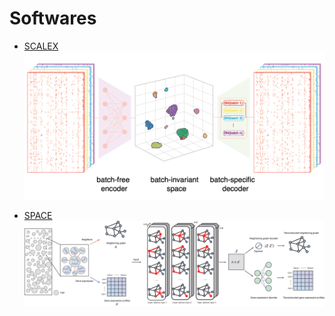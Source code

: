 Softwares 
======
* [SCALEX](https://github.com/jsxlei/SCALEX)<br/><img src='/images/scalex.jpg'>

* [SPACE](https://github.com/zhangqf-lab/SPACE)<br/><img src='/images/space.jpg'>

